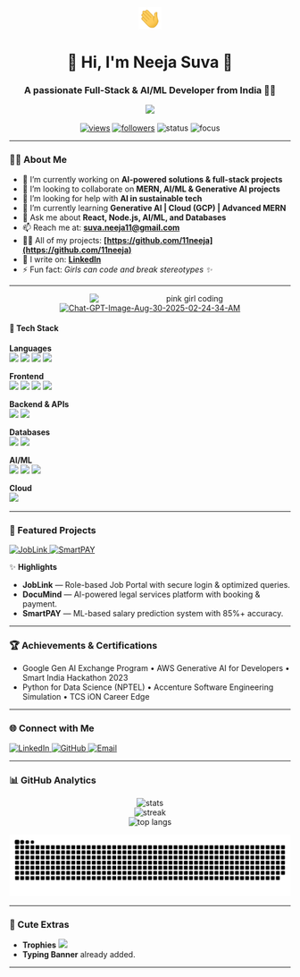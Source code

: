 <!-- Profile Header -->
<div align="center">

  <!-- Cute waving hand GIF -->
  <img src="https://raw.githubusercontent.com/ABSphreak/ABSphreak/master/gifs/Hi.gif" width="40px" alt="hi" />

  <h1>🌸 Hi, I'm <strong>Neeja Suva</strong> 🌸</h1>
  <h3>A passionate Full-Stack & AI/ML Developer from India 💖🚀</h3>

  <!-- Typing SVG -->
  <img src="https://readme-typing-svg.herokuapp.com?duration=3500&pause=800&center=true&vCenter=true&width=600&color=FF69B4&lines=Full-Stack+Developer+%7C+MERN+%7C+React;AI%2FML+%7C+Generative+AI+%7C+Cloud;Girl+in+Tech+%7C+Always+Learning+%F0%9F%92%9C" />

  <!-- Badges row -->
  <p>
    <a href="https://github.com/11neeja"><img src="https://komarev.com/ghpvc/?username=11neeja&label=Profile%20views&color=ff69b4&style=flat" alt="views" /></a>
    <a href="https://github.com/11neeja?tab=followers"><img src="https://img.shields.io/github/followers/11neeja?label=Followers&style=flat&color=ff69b4" alt="followers" /></a>
    <img src="https://img.shields.io/badge/Status-Open%20to%20Collaborate-ff69b4" alt="status" />
    <img src="https://img.shields.io/badge/Focus-AI%20%26%20Full--Stack-pink" alt="focus" />
  </p>
</div>

---

### 👩‍💻 About Me  

* 🔭 I’m currently working on **AI-powered solutions & full-stack projects**  
* 👯 I’m looking to collaborate on **MERN, AI/ML & Generative AI projects**  
* 🤝 I’m looking for help with **AI in sustainable tech**  
* 🌱 I’m currently learning **Generative AI | Cloud (GCP) | Advanced MERN**  
* 💬 Ask me about **React, Node.js, AI/ML, and Databases**  
* 📫 Reach me at: **[suva.neeja11@gmail.com](mailto:suva.neeja11@gmail.com)**  
* 👩‍💻 All of my projects: **[https://github.com/11neeja](https://github.com/11neeja)**  
* 📝 I write on: **[LinkedIn](https://www.linkedin.com/in/neeja-suva-1212121212121212121/)**  
* ⚡ Fun fact: *Girls can code and break stereotypes ✨*  

---

<div align="center">
  <img align="right" alt="pink girl coding" width="360" src="https://ibb.co/h18vMYpM" />
  <a href="https://ibb.co/h18vMYpM"><img src="https://i.ibb.co/zHfw56K5/Chat-GPT-Image-Aug-30-2025-02-24-34-AM.png" alt="Chat-GPT-Image-Aug-30-2025-02-24-34-AM" border="0" /></a>
<div align="left">

#### 🌸 Tech Stack  

**Languages**  
<img src="https://img.shields.io/badge/Python-ffb6c1?logo=python&logoColor=white" /> 
<img src="https://img.shields.io/badge/JavaScript-ff69b4?logo=javascript&logoColor=black" /> 
<img src="https://img.shields.io/badge/C%2FC++-ff1493?logo=cplusplus&logoColor=white" /> 
<img src="https://img.shields.io/badge/Java-db7093?logo=openjdk&logoColor=white" />  

**Frontend**  
<img src="https://img.shields.io/badge/React-ff69b4?logo=react&logoColor=white" /> 
<img src="https://img.shields.io/badge/TailwindCSS-ffb6c1?logo=tailwindcss&logoColor=white" /> 
<img src="https://img.shields.io/badge/HTML5-ff1493?logo=html5&logoColor=white" /> 
<img src="https://img.shields.io/badge/CSS3-ff69b4?logo=css3&logoColor=white" />  

**Backend & APIs**  
<img src="https://img.shields.io/badge/Node.js-ff69b4?logo=nodedotjs&logoColor=white" /> 
<img src="https://img.shields.io/badge/Express-ff1493?logo=express&logoColor=white" />  

**Databases**  
<img src="https://img.shields.io/badge/MongoDB-ff69b4?logo=mongodb&logoColor=white" /> 
<img src="https://img.shields.io/badge/Firebase-ffb6c1?logo=firebase&logoColor=black" />  

**AI/ML**  
<img src="https://img.shields.io/badge/TensorFlow-ff69b4?logo=tensorflow&logoColor=white" /> 
<img src="https://img.shields.io/badge/PyTorch-ff1493?logo=pytorch&logoColor=white" /> 
<img src="https://img.shields.io/badge/Scikit--learn-ffb6c1?logo=scikitlearn&logoColor=white" />  

**Cloud**  
<img src="https://img.shields.io/badge/GCP-ff69b4?logo=googlecloud&logoColor=white" />  

  </div>
</div>

---

### 🌟 Featured Projects  

<p align="left">
  <a href="https://github.com/11neeja/JobLink">
    <img src="https://github-readme-stats.vercel.app/api/pin/?username=11neeja&repo=JobLink&theme=radical" alt="JobLink" />
  </a>
  <a href="https://github.com/11neeja/employee-salary-prediction">
    <img src="https://github-readme-stats.vercel.app/api/pin/?username=11neeja&repo=employee-salary-prediction&theme=radical" alt="SmartPAY" />
  </a>
</p>

✨ **Highlights**  

* **JobLink** — Role-based Job Portal with secure login & optimized queries.  
* **DocuMind** — AI-powered legal services platform with booking & payment.  
* **SmartPAY** — ML-based salary prediction system with 85%+ accuracy.  

---

### 🏆 Achievements & Certifications  

* Google Gen AI Exchange Program • AWS Generative AI for Developers • Smart India Hackathon 2023  
* Python for Data Science (NPTEL) • Accenture Software Engineering Simulation • TCS iON Career Edge  

---

### 🌐 Connect with Me  

<p align="left">
  <a href="https://linkedin.com/in/neeja-suva-1212121212121212121" target="_blank">
    <img src="https://img.shields.io/badge/LinkedIn-ff69b4?logo=linkedin&logoColor=white" alt="LinkedIn" />
  </a>
  <a href="https://github.com/11neeja" target="_blank">
    <img src="https://img.shields.io/badge/GitHub-ff1493?logo=github&logoColor=white" alt="GitHub" />
  </a>
  <a href="mailto:suva.neeja11@gmail.com" target="_blank">
    <img src="https://img.shields.io/badge/Email-ffb6c1?logo=gmail&logoColor=white" alt="Email" />
  </a>
</p>

---

### 📊 GitHub Analytics  

<p align="center">
  <img src="https://github-readme-stats.vercel.app/api?username=11neeja&show_icons=true&theme=radical" alt="stats" />
  <br/>
  <img src="https://github-readme-streak-stats.herokuapp.com/?user=11neeja&theme=radical" alt="streak" />
  <br/>
  <img src="https://github-readme-stats.vercel.app/api/top-langs/?username=11neeja&layout=compact&theme=radical" alt="top langs" />
</p>

<!-- Contribution Snake -->
<div align="center">
  <img src="https://raw.githubusercontent.com/platane/snk/output/github-contribution-grid-snake.svg" alt="snake" />
</div>

---

### 🎀 Cute Extras  

* **Trophies** <img src="https://github-profile-trophy.vercel.app/?username=11neeja&theme=juicyfresh&no-frame=true&margin-w=10" />  
* **Typing Banner** already added.  

---
